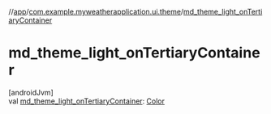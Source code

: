 //[app](../../index.md)/[com.example.myweatherapplication.ui.theme](index.md)/[md_theme_light_onTertiaryContainer](md_theme_light_on-tertiary-container.md)

# md_theme_light_onTertiaryContainer

[androidJvm]\
val [md_theme_light_onTertiaryContainer](md_theme_light_on-tertiary-container.md): [Color](https://developer.android.com/reference/kotlin/androidx/compose/ui/graphics/Color.html)
